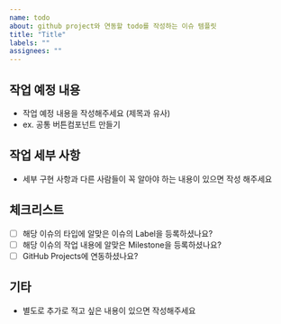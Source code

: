 ```yaml
---
name: todo
about: github project와 연동할 todo를 작성하는 이슈 템플릿
title: "Title"
labels: ""
assignees: ""
---
```


## 작업 예정 내용

- 작업 예정 내용을 작성해주세요 (제목과 유사)
- ex. 공통 버튼컴포넌트 만들기

## 작업 세부 사항

- 세부 구현 사항과 다른 사람들이 꼭 알아야 하는 내용이 있으면 작성 해주세요

## 체크리스트

- [ ] 해당 이슈의 타입에 알맞은 이슈의 Label을 등록하셨나요?
- [ ] 해당 이슈의 작업 내용에 알맞은 Milestone을 등록하셨나요?
- [ ] GitHub Projects에 연동하셨나요?

## 기타

- 별도로 추가로 적고 싶은 내용이 있으면 작성해주세요
